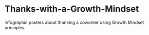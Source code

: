 # Thanks-with-a-Growth-Mindset
Infographic posters about thanking a coworker using Growth Mindset principles
